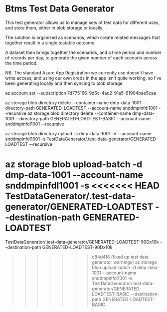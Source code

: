 # Btms Test Data Generator

This test generator allows us to manage sets of test data for different uses, and store them, either in blob storage or
locally.

The solution is organised as scenarios, which create related messages that together result in a single testable outcome.

A dataset then brings together the scenarios, and a time period and number of records per day, to generate the given
number of each scenario across the time period.

NB. The standard Azure App Registration we currently use doesn't have write access, and using our own creds in the app
isn't quite working, so I've been generating locally and then syncing to blob storage.

az account set --subscription 7d775166-9d6c-4ac2-91a5-61904bae5caa

az storage blob directory delete --container-name dmp-data-1001 --directory-path GENERATED-LOADTEST --account-name
snddmpinfdl1001 --recursive
az storage blob directory delete --container-name dmp-data-1001 --directory-path GENERATED-LOADTEST-BASIC --account-name
snddmpinfdl1001 --recursive

az storage blob directory upload -c dmp-data-1001 -d --account-name snddmpinfdl1001 -s
TestDataGenerator/.test-data-generator/GENERATED-LOADTEST --recursive

az storage blob upload-batch -d dmp-data-1001 --account-name snddmpinfdl1001 -s
<<<<<<< HEAD
TestDataGenerator/.test-data-generator/GENERATED-LOADTEST --destination-path GENERATED-LOADTEST
=======
TestDataGenerator/.test-data-generator/GENERATED-LOADTEST-90Dx10k --destination-path GENERATED-LOADTEST-90Dx10k
>>>>>>> c84d4f8 (fixed up test data generator warnings)
az storage blob upload-batch -d dmp-data-1001 --account-name snddmpinfdl1001 -s
TestDataGenerator/.test-data-generator/GENERATED-LOADTEST-BASIC --destination-path GENERATED-LOADTEST-BASIC